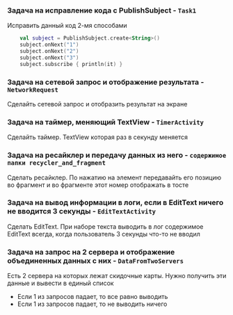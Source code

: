 ### Задача на исправление кода с PublishSubject - `Task1`
Исправить данный код 2-мя способами
```kotlin
    val subject = PublishSubject.create<String>()
    subject.onNext("1")
    subject.onNext("2")
    subject.onNext("3")
    subject.subscribe { println(it) }
```

### Задача на сетевой запрос и отображение результата - `NetworkRequest`
Сделайть сетевой запрос и отобразить результат на экране

### Задача на таймер, меняющий TextView - `TimerActivity`
Сделайть таймер. TextView которая раз в секунду меняется

### Задача на ресайклер и передачу данных из него - `содержимое папки recycler_and_fragment`
Сделать ресайклер. 
По нажатию на элемент передавайть его позицию во фрагмент и во фрагменте этот номер отображать в тосте

### Задача на вывод информации в логи, если в EditText ничего не вводится 3 секунды - `EditTextActivity`
Сделать EditText. 
При наборе текста выводить в лог содержимое EditText всегда, когда пользователь 3 секунды что-то не вводил

### Задача на запрос на 2 сервера и отображение объединенных данных с них - `DataFromTwoServers`
Есть 2 сервера на которых лежат скидочные карты.
Нужно получить эти данные и вывести в единый список
* Если 1 из запросов падает, то все равно выводить
* Если 1 из запросов падает, то не выводить ничего
